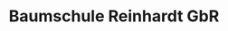 ---
title: "Baumschule Reinhardt GbR"
url: /rheinbach/baumschule-reinhardt-gbr/
shop: Garten-Center
---